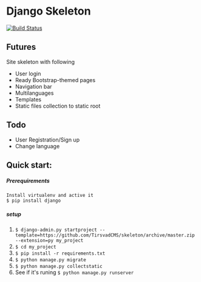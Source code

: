 # Django Skeleton

[![Build Status](https://travis-ci.org/TirsvadCMS/skeleton.svg?branch=master)](https://travis-ci.org/TirsvadCMS/skeleton)

## Futures
Site skeleton with following
* User login
* Ready Bootstrap-themed pages
* Navigation bar
* Multilanguages
* Templates
* Static files collection to static root

## Todo
* User Registration/Sign up
* Change language

## Quick start:
##### Prerequirements
    Install virtualenv and active it
    $ pip install django
##### setup
1. `$ django-admin.py startproject --template=https://github.com/TirsvadCMS/skeleton/archive/master.zip --extension=py my_project`
2. `$ cd my_project`
3. `$ pip install -r requirements.txt `
4. `$ python manage.py migrate`
5. `$ python manage.py collectstatic`
6. See if it's runing `$ python manage.py runserver`